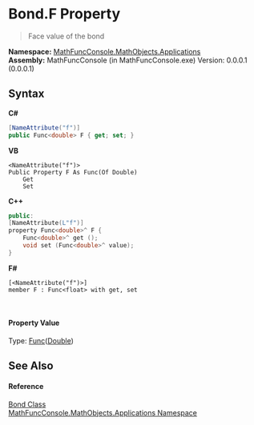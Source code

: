 # Bond.F Property 
 

>Face value of the bond

**Namespace:**&nbsp;<a href="d9e4b2f9-9258-2f31-ca55-43e6b838bbc3">MathFuncConsole.MathObjects.Applications</a><br />**Assembly:**&nbsp;MathFuncConsole (in MathFuncConsole.exe) Version: 0.0.0.1 (0.0.0.1)

## Syntax

**C#**<br />
``` C#
[NameAttribute("f")]
public Func<double> F { get; set; }
```

**VB**<br />
``` VB
<NameAttribute("f")>
Public Property F As Func(Of Double)
	Get
	Set
```

**C++**<br />
``` C++
public:
[NameAttribute(L"f")]
property Func<double>^ F {
	Func<double>^ get ();
	void set (Func<double>^ value);
}
```

**F#**<br />
``` F#
[<NameAttribute("f")>]
member F : Func<float> with get, set

```

<br />

#### Property Value
Type: <a href="http://msdn2.microsoft.com/en-us/library/bb534960" target="_blank">Func</a>(<a href="http://msdn2.microsoft.com/en-us/library/643eft0t" target="_blank">Double</a>)

## See Also


#### Reference
<a href="825e26af-6be9-7340-3b39-9cea3691afc1">Bond Class</a><br /><a href="d9e4b2f9-9258-2f31-ca55-43e6b838bbc3">MathFuncConsole.MathObjects.Applications Namespace</a><br />